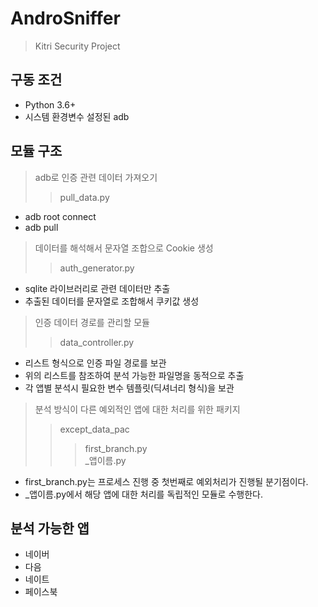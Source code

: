 # AndroSniffer
> Kitri Security Project

## 구동 조건
- Python 3.6+
- 시스템 환경변수 설정된 adb

## 모듈 구조
> adb로 인증 관련 데이터 가져오기
>> pull_data.py
- adb root connect
- adb pull

> 데이터를 해석해서 문자열 조합으로 Cookie 생성
>> auth_generator.py
- sqlite 라이브러리로 관련 데이터만 추출
- 추출된 데이터를 문자열로 조합해서 쿠키값 생성

> 인증 데이터 경로를 관리할 모듈
>> data_controller.py
- 리스트 형식으로 인증 파일 경로를 보관
- 위의 리스트를 참조하여 분석 가능한 파일명을 동적으로 추출
- 각 앱별 분석시 필요한 변수 템플릿(딕셔너리 형식)을 보관

> 분석 방식이 다른 예외적인 앱에 대한 처리를 위한 패키지
>> except_data_pac
>>> first_branch.py  
>>> _앱이름.py
- first_branch.py는 프로세스 진행 중 첫번째로 예외처리가 진행될 분기점이다.
- _앱이름.py에서 해당 앱에 대한 처리를 독립적인 모듈로 수행한다.

## 분석 가능한 앱
- 네이버
- 다음
- 네이트
- 페이스북